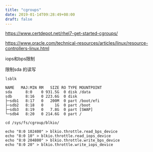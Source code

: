 ```yaml
---
title: "cgroups"
date: 2019-01-14T09:28:49+08:00
draft: false
---
```


https://www.certdepot.net/rhel7-get-started-cgroups/

https://www.oracle.com/technical-resources/articles/linux/resource-controllers-linux.html

iops和bps限制

限制sda 的读写

```
lsblk 

NAME   MAJ:MIN RM   SIZE RO TYPE MOUNTPOINT
sda      8:0    0 931.5G  0 disk /data
sdb      8:16   0 223.6G  0 disk 
├─sdb1   8:17   0   200M  0 part /boot/efi
├─sdb2   8:18   0     1G  0 part /boot
├─sdb3   8:19   0   7.8G  0 part [SWAP]
└─sdb4   8:20   0 214.6G  0 part /
```

```
cd /sys/fs/cgroup/blkio/

echo "8:0 102400" > blkio.throttle.read_bps_device
echo "8:0 10" > blkio.throttle.read_iops_device
echo "8:0 204800" > blkio.throttle.write_bps_device
echo "8:0 20" > blkio.throttle.write_iops_device
```
